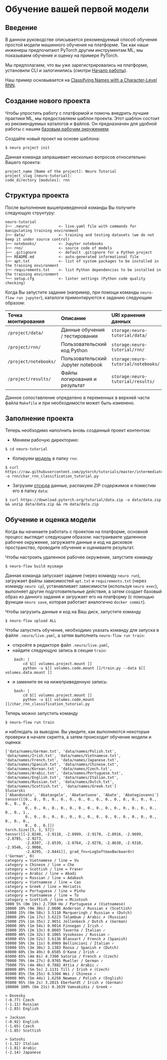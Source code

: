 # Обучение вашей первой модели

## Введение

В данном руководстве описывается рекомендуемый способ обучения простой модели машинного обучения на платформе. Так как наши инженеры предпочитают PyTorch другим инструментам ML, мы показываем обучение и оценку на примере PyTorch.

Мы предполагаем, что вы уже зарегистрировались на платформе, установили CLI и залогинились \(смотри [Начало работы](getting-started.md)\).

Наш пример основывается на [Classifying Names with a Character-Level RNN](https://pytorch.org/tutorials/intermediate/char_rnn_classification_tutorial.html).

## Создание нового проекта

Чтобы упростить работу с платформой и помочь внедрить лучшие практики ML, мы предоставляем шаблон проекта. Этот шаблон состоит из рекомендуемых каталогов и файлов. Он предназначен для удобной работы с нашим [базовым рабочим окружением](https://hub.docker.com/r/neuromation/base).

Создайте новый проект на основе шаблона:

```text
$ neuro project init
```

Данная команда запрашивает несколько вопросов относительно Вашего проекта:

```text
project_name [Name of the project]: Neuro Tutorial
project_slug [neuro-tutorial]: 
code_directory [modules]: rnn
```

## Структура проекта

После выполнения вышеприведенной команды Вы получите следующую структуру:

```text
neuro-tutorial
├── .neuro/             <- live.yaml file with commands for manipulating training environment
├── data/               <- training and testing datasets (we do not keep it under source control)
├── notebooks/          <- Jupyter notebooks
├── rnn/                <- source code of models
├── .gitignore          <- default .gitignore for a Python project
├── README.md           <- auto-generated informational file
├── apt.txt             <- list of system packages to be installed in the training environment 
├── requirements.txt    <- list Python dependencies to be installed in the training environment     
└── setup.cfg           <- linter settings (Python code quality checking)
```

Когда Вы запустите задание \(например, при помощи команды `neuro-flow run jupyter`\), каталоги примонтируются к заданию следующим образом:

| Точка монтирования | Описание | URI хранения данных |
| :--- | :--- | :--- |
| `/project/data/` | Данные обучения / тестирования | `storage:neuro-tutorial/data/` |
| `/project/rnn/` | Пользовательский код Python | `storage:neuro-tutorial/rnn/` |
| `/project/notebooks/` | Пользовательский Jupyter notebook | `storage:neuro-tutorial/notebooks/` |
| `/project/results/` | Файлы логирования и результат | `storage:neuro-tutorial/results/` |

Данное сопоставление определено в переменных в верхней части файла `Makefile` и при необходимости может быть изменено.

## Заполнение проекта

Теперь необходимо наполнить вновь созданный проект контентом:

* Меняем рабочую директорию:

```text
$ cd neuro-tutorial
```

* Копируем [модель](https://github.com/pytorch/tutorials/blob/master/intermediate_source/char_rnn_classification_tutorial.py) в папку `rnn`:

```text
$ curl https://raw.githubusercontent.com/pytorch/tutorials/master/intermediate_source/char_rnn_classification_tutorial.py -o rnn/char_rnn_classification_tutorial.py
```

* Загрузим [отсюда](https://download.pytorch.org/tutorial/data.zip) данные, распакуем ZIP содержимое и поместим его в папку `data`:

```text
$ curl https://download.pytorch.org/tutorial/data.zip -o data/data.zip && unzip data/data.zip && rm data/data.zip
```

## Обучение и оценка модели

Когда вы начинаете работать с проектом на платформе, основной процесс выглядит следующим образом: настраиваете удаленное рабочее окружение, загружаете данные и код на дисковое пространство, проводите обучение и оцениваете результат.

Чтобы настроить удаленное рабочее окружение, запустите команду

```text
$ neuro-flow build myimage
```

Данная команда запускает задание \(через команду `neuro run`\), загружает файлы зависимостей `apt.txt` и `requirements.txt` \(через команду `neuro cp`\), устанавливает зависимости \(используя `neuro exec`\), выполняет другие подготовительные действия, а затем создает базовый образ из данного задания и загружает его на платформу \(с помощью функции `neuro save`, которая работает аналогично `docker commit`\).

Чтобы загрузить данные и код на Ваш диск, запустите команду

```text
$ neuro-flow upload ALL
```

Чтобы запустить обучение, необходимо указать команду для запуска в файле `.neuro/live.yaml`, а затем выполнить `neuro-flow run train`:

* откройте в редакторе файл `.neuro/live.yaml`,
* найдите следующую запись в секции `train`:

```text
    bash: |
        cd $[[ volumes.project.mount ]]
        python -u $[[ volumes.code.mount ]]/train.py --data $[[ volumes.data.mount ]]
```

* и замените ее на нижеприведенную запись: 

```text
    bash: |
        cd $[[ volumes.project.mount ]]
        python -u $[[ volumes.code.mount ]]/char_rnn_classification_tutorial.py
```

Теперь можно запустить команду

```text
$ neuro-flow run train
```

и наблюдать за выводом. Вы увидите, как выполняются некоторые проверки в начале скрипта, а затем происходит обучение модели и оценка:

```text
['data/names/German.txt', 'data/names/Polish.txt', 'data/names/Irish.txt', 'data/names/Vietnamese.txt', 
'data/names/French.txt', 'data/names/Japanese.txt', 'data/names/Spanish.txt', 'data/names/Chinese.txt', 
'data/names/Korean.txt', 'data/names/Czech.txt', 'data/names/Arabic.txt', 'data/names/Portuguese.txt', 
'data/names/English.txt', 'data/names/Italian.txt', 'data/names/Russian.txt', 'data/names/Dutch.txt', 
'data/names/Scottish.txt', 'data/names/Greek.txt']
Slusarski
['Abandonato', 'Abatangelo', 'Abatantuono', 'Abate', 'Abategiovanni']
tensor([[0., 0., 0., 0., 0., 0., 0., 0., 0., 0., 0., 0., 0., 0., 0., 0., 0., 0.,
         0., 0., 0., 0., 0., 0., 0., 0., 0., 0., 0., 0., 0., 0., 0., 0., 0., 1.,
         0., 0., 0., 0., 0., 0., 0., 0., 0., 0., 0., 0., 0., 0., 0., 0., 0., 0.,
         0., 0., 0.]])
torch.Size([5, 1, 57])
tensor([[-2.8248, -2.9118, -2.8999, -2.9170, -2.8916, -2.9699, -2.8785, -2.9273,
         -2.8397, -2.8539, -2.8764, -2.9278, -2.8638, -2.9310, -2.9546, -2.9008,
         -2.8295, -2.8441]], grad_fn=<LogSoftmaxBackward>)
('German', 0)
category = Vietnamese / line = Vu
category = Chinese / line = Che
category = Scottish / line = Fraser
category = Arabic / line = Abadi
category = Russian / line = Adabash
category = Vietnamese / line = Cao
category = Greek / line = Horiatis
category = Portuguese / line = Pinho
category = Vietnamese / line = To
category = Scottish / line = Mcintosh
5000 5% (0m 19s) 2.7360 Ho / Portuguese ✗ (Vietnamese)
10000 10% (0m 38s) 2.0606 Anderson / Russian ✗ (Scottish)
15000 15% (0m 58s) 3.5110 Marqueringh / Russian ✗ (Dutch)
20000 20% (1m 17s) 3.6223 Talambum / Arabic ✗ (Russian)
25000 25% (1m 35s) 2.9651 Jollenbeck / Dutch ✗ (German)
30000 30% (1m 54s) 0.9014 Finnegan / Irish ✓
35000 35% (2m 13s) 0.8603 Taverna / Italian ✓
40000 40% (2m 32s) 0.1065 Vysokosov / Russian ✓
45000 45% (2m 52s) 3.6136 Blanxart / French ✗ (Spanish)
50000 50% (3m 11s) 0.0969 Bellincioni / Italian ✓
55000 55% (3m 30s) 3.1383 Roosa / Spanish ✗ (Dutch)
60000 60% (3m 49s) 0.6585 O'Kane / Irish ✓
65000 65% (4m 8s) 4.7300 Satorie / French ✗ (Czech)
70000 70% (4m 27s) 0.9765 Mueller / German ✓
75000 75% (4m 46s) 0.7882 Attia / Arabic ✓
80000 80% (5m 5s) 2.1131 Till / Irish ✗ (Czech)
85000 85% (5m 25s) 0.5304 Wei / Chinese ✓
90000 90% (5m 44s) 1.6258 Newman / Polish ✗ (English)
95000 95% (6m 2s) 3.2015 Eberhardt / Irish ✗ (German)
100000 100% (6m 21s) 0.2639 Vamvakidis / Greek ✓

> Dovesky
(-0.77) Czech
(-1.11) Russian
(-2.03) English

> Jackson
(-0.92) English
(-1.65) Czech
(-1.85) Scottish

> Satoshi
(-1.32) Italian
(-1.81) Arabic
(-2.14) Japanese
```

